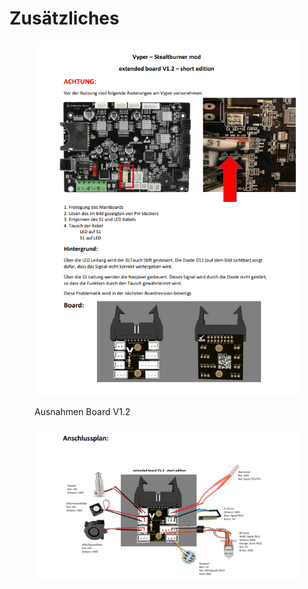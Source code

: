 # Zusätzliches

<figure><img src="../../../../../.gitbook/assets/12.PNG" alt=""><figcaption><p>Ausnahmen Board V1.2</p></figcaption></figure>

<figure><img src="../../../../../.gitbook/assets/22.PNG" alt=""><figcaption></figcaption></figure>
